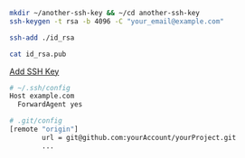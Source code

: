```bash
mkdir ~/another-ssh-key && ~/cd another-ssh-key
ssh-keygen -t rsa -b 4096 -C "your_email@example.com"
```

```bash
ssh-add ./id_rsa
```

```bash
cat id_rsa.pub
```

[Add SSH Key](https://github.com/settings/keys)

```bash
# ~/.ssh/config
Host example.com
  ForwardAgent yes
```
  
```bash
# .git/config
[remote "origin"]
        url = git@github.com:yourAccount/yourProject.git
        ...
```